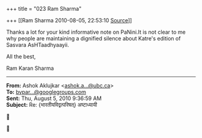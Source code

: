 +++
title = "023 Ram Sharma"

+++
[[Ram Sharma	2010-08-05, 22:53:10 [Source](https://groups.google.com/g/bvparishat/c/l53DBASBoW8)]]



Thanks a lot for your kind informative note on PaNini.It is not clear to me why people are maintaining a dignified silence about Katre's edition of Sasvara AsHTaadhyaayii.

 All the best,

 Ram Karan Sharma  

  

------------------------------------------------------------------------

**From:** Ashok Aklujkar \<[ashok.a...@ubc.ca]()\>  
**To:** [bvpar...@googlegroups.com]()  
**Sent:** Thu, August 5, 2010 9:36:59 AM  
**Subject:** Re: {भारतीयविद्वत्परिषत्} अष्टाध्यायी  





